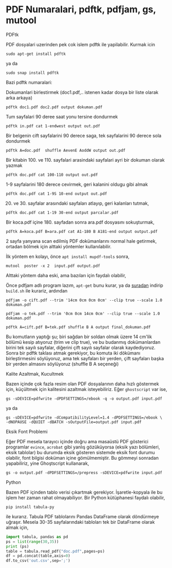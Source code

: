 # PDF Numaralari, pdftk, pdfjam, gs, mutool

PDFtk

PDF dosyalari uzerinden pek cok islem pdftk ile yapilabilir. Kurmak icin

```
sudo apt-get install pdftk
```

ya da

```
sudo snap install pdftk
```

Bazi pdftk numaralari:

Dokumanlari birlestirmek (doc1.pdf,.. istenen kadar dosya bir liste
olarak arka arkaya)

```
pdftk doc1.pdf doc2.pdf output dokuman.pdf
```

Tum sayfalari 90 deree saat yonu tersine dondurmek

```
pdftk in.pdf cat 1-endwest output out.pdf
```

Bir belgenin cift sayfalarini 90 derece saga, tek sayfalarini 90
derece sola dondurmek

```
pdftk A=doc.pdf  shuffle AevenE AoddW output out.pdf
```

Bir kitabin 100. ve 110. sayfalari arasindaki sayfalari ayri bir
dokuman olarak yazmak

```
pdftk doc.pdf cat 100-110 output out.pdf
```

1-9 sayfalarini 180 derece cevirmek, geri kalanini oldugu gibi almak

```
pdftk doc.pdf cat 1-9S 10-end output out.pdf
```

20. ve 30. sayfalar arasındaki sayfaları atlayıp, geri kalanları tutmak,

```
pdftk doc.pdf cat 1-19 30-end output parcalar.pdf
```

Bir koca.pdf içine 180. sayfadan sonra ara.pdf dosyasını sokuşturmak,

```
pdftk A=koca.pdf B=ara.pdf cat A1-180 B A181-end output output.pdf
```

2 sayfa yanyana scan edilmiş PDF dokümanlarını normal hale getirmek,
ortadan bölmek için alttaki yöntemler kullanılabilir.

İlk yöntem en kolayı, önce `apt install mupdf-tools` sonra,

```
mutool  poster -x 2  input.pdf output.pdf
```

Alttaki yöntem daha eski, ama bazıları için faydalı olabilir,

Önce pdfjam adlı program lazım, `apt-get` bunu kurar, ya da [suradan](https://github.com/rrthomas/pdfjam)
indirip `build.sh` ile kurariz, ardından

```
pdfjam -o cift.pdf --trim '14cm 0cm 0cm 0cm' --clip true --scale 1.0 dokuman.pdf
```

```
pdfjam -o tek.pdf --trim '0cm 0cm 14cm 0cm' --clip true --scale 1.0 dokuman.pdf
```

```
pdftk A=cift.pdf B=tek.pdf shuffle B A output final_dokuman.pdf
```

Bu komutların yaptığı şu; biri sağdan bir soldan olmak üzere 14 cm'lik
bölümü kesip atıyoruz (trim ve clip true), ve bu budanmış
dokümanlardan birini tek sayılı sayfalar, diğerini çift sayılı
sayfalar olarak kaydediyoruz. Sonra bir pdftk taklası atmak gerekiyor,
bu komuta iki dökümanı birleştirmesini söylüyoruz, ama tek sayfaları
bir yerden, çift sayfaları başka bir yerden almasını söylüyoruz
(shuffle B A seçeneği)

Kalite Azaltmak, Kucultmek

Bazen içinde çok fazla resim olan PDF dosyalarının daha hızlı
göstermek için, küçültmek için kalitesini azaltmak isteyebiliriz. Eğer
`ghostscript` var ise,

```
gs -sDEVICE=pdfwrite -dPDFSETTINGS=/ebook -q -o output.pdf input.pdf
```

ya da

```
gs -sDEVICE=pdfwrite -dCompatibilityLevel=1.4 -dPDFSETTINGS=/ebook \
-dNOPAUSE -dQUIET -dBATCH -sOutputFile=output.pdf input.pdf
```

Eksik Font Problemi

Eğer PDF mesela tarayıcı içinde doğru ama masaüstü PDF gösterici
programlar `evince`, `acrobat` gibi yanlış gözüküyorsa (eksik yazı
bölümleri, eksik tablolar) bu durumda eksik gösteren sistemde eksik
font durumu olabilir, font bilgisi doküman içine gömülmemiştir. Bu
gömmeyi sonradan yapabiliriz, yine Ghoştscript kullanarak,

```
gs -o output.pdf -dPDFSETTINGS=/prepress -sDEVICE=pdfwrite input.pdf
```

Python

Bazen PDF içinden tablo verisi çıkartmak gerekiyor. İşaretle-kopyala
ile bu işlem her zaman rahat olmayabiliyor. Bir Python kütüphanesi
faydalı olabilir,

```
pip install tabula-py
```

ile kurarız. Tabula PDF tablolarını Pandas DataFrame olarak döndürmeye
uğraşır. Mesela 30-35 sayfalarındaki tabloları tek bir DataFrame olarak
almak için,

```python
import tabula, pandas as pd
ps = list(range(30,35))
print (ps)
table = tabula.read_pdf("doc.pdf",pages=ps)
df = pd.concat(table,axis=0)
df.to_csv('out.csv',sep=';')
```


